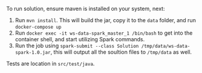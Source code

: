 To run solution, ensure maven is installed on your system, next:

1. Run `mvn install`. This will build the jar, copy it to the `data` folder, and run `docker-compose up`
2. Run `docker exec -it ws-data-spark_master_1 /bin/bash` to get into the container shell, and start utilizing Spark commands.
3. Run the job using `spark-submit --class Solution /tmp/data/ws-data-spark-1.0.jar`, this will output all the soultion files to `/tmp/data` as well.

Tests are location in `src/test/java`.
